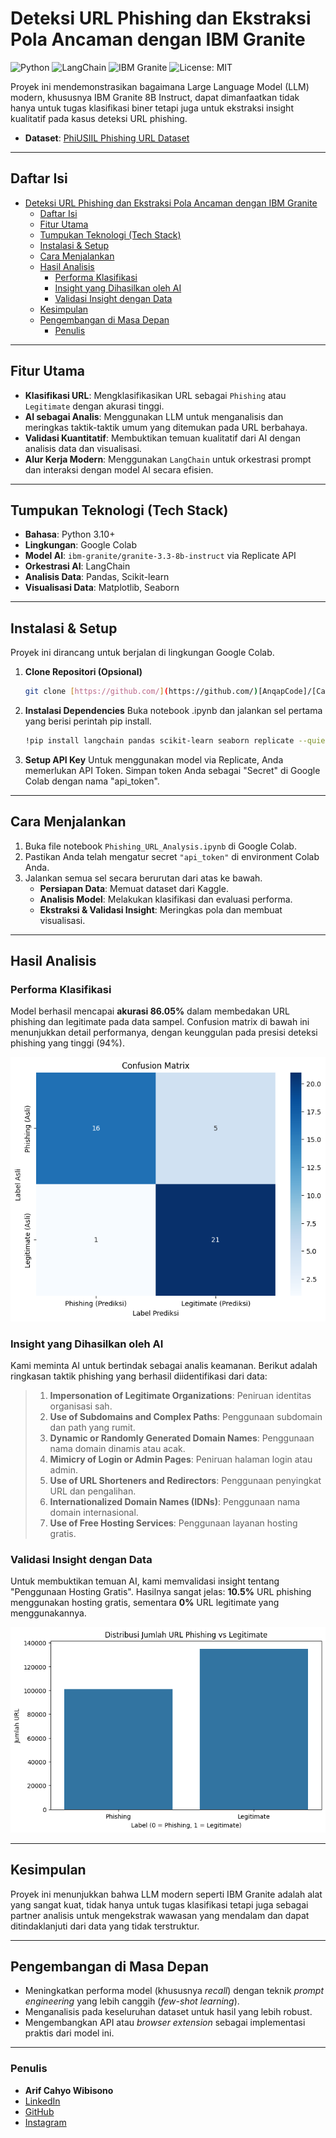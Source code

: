 # Deteksi URL Phishing dan Ekstraksi Pola Ancaman dengan IBM Granite

![Python](https://img.shields.io/badge/Python-3.10%2B-blue?style=for-the-badge&logo=python)
![LangChain](https://img.shields.io/badge/LangChain-v0.1-green?style=for-the-badge)
![IBM Granite](https://img.shields.io/badge/IBM-Granite_8B-purple?style=for-the-badge&logo=ibm)
![License: MIT](https://img.shields.io/badge/License-MIT-yellow.svg?style=for-the-badge)

Proyek ini mendemonstrasikan bagaimana Large Language Model (LLM) modern, khususnya IBM Granite 8B Instruct, dapat dimanfaatkan tidak hanya untuk tugas klasifikasi biner tetapi juga untuk ekstraksi insight kualitatif pada kasus deteksi URL phishing.

- **Dataset**: [PhiUSIIL Phishing URL Dataset](https://www.kaggle.com/datasets/ndarvind/phiusiil-phishing-url-dataset/data)

---

## Daftar Isi

- [Deteksi URL Phishing dan Ekstraksi Pola Ancaman dengan IBM Granite](#deteksi-url-phishing-dan-ekstraksi-pola-ancaman-dengan-ibm-granite)
  - [Daftar Isi](#daftar-isi)
  - [Fitur Utama](#fitur-utama)
  - [Tumpukan Teknologi (Tech Stack)](#tumpukan-teknologi-tech-stack)
  - [Instalasi \& Setup](#instalasi--setup)
  - [Cara Menjalankan](#cara-menjalankan)
  - [Hasil Analisis](#hasil-analisis)
    - [Performa Klasifikasi](#performa-klasifikasi)
    - [Insight yang Dihasilkan oleh AI](#insight-yang-dihasilkan-oleh-ai)
    - [Validasi Insight dengan Data](#validasi-insight-dengan-data)
  - [Kesimpulan](#kesimpulan)
  - [Pengembangan di Masa Depan](#pengembangan-di-masa-depan)
    - [Penulis](#penulis)

---

## Fitur Utama

- **Klasifikasi URL**: Mengklasifikasikan URL sebagai `Phishing` atau `Legitimate` dengan akurasi tinggi.
- **AI sebagai Analis**: Menggunakan LLM untuk menganalisis dan meringkas taktik-taktik umum yang ditemukan pada URL berbahaya.
- **Validasi Kuantitatif**: Membuktikan temuan kualitatif dari AI dengan analisis data dan visualisasi.
- **Alur Kerja Modern**: Menggunakan `LangChain` untuk orkestrasi prompt dan interaksi dengan model AI secara efisien.

---

## Tumpukan Teknologi (Tech Stack)

- **Bahasa**: Python 3.10+
- **Lingkungan**: Google Colab
- **Model AI**: `ibm-granite/granite-3.3-8b-instruct` via Replicate API
- **Orkestrasi AI**: LangChain
- **Analisis Data**: Pandas, Scikit-learn
- **Visualisasi Data**: Matplotlib, Seaborn

---

## Instalasi & Setup

Proyek ini dirancang untuk berjalan di lingkungan Google Colab.

1. **Clone Repositori (Opsional)**

   ```bash
   git clone [https://github.com/](https://github.com/)[AnqapCode]/[Capstone-Example-Arif].git
   ```

2. **Instalasi Dependencies**
   Buka notebook .ipynb dan jalankan sel pertama yang berisi perintah pip install.

   ```bash
   !pip install langchain pandas scikit-learn seaborn replicate --quiet
   ```

3. **Setup API Key**
   Untuk menggunakan model via Replicate, Anda memerlukan API Token. Simpan token Anda sebagai "Secret" di Google Colab dengan nama "api_token".

---

## Cara Menjalankan

1. Buka file notebook `Phishing_URL_Analysis.ipynb` di Google Colab.
2. Pastikan Anda telah mengatur secret `"api_token"` di environment Colab Anda.
3. Jalankan semua sel secara berurutan dari atas ke bawah.
   - **Persiapan Data**: Memuat dataset dari Kaggle.
   - **Analisis Model**: Melakukan klasifikasi dan evaluasi performa.
   - **Ekstraksi & Validasi Insight**: Meringkas pola dan membuat visualisasi.

---

## Hasil Analisis

### Performa Klasifikasi

Model berhasil mencapai **akurasi 86.05%** dalam membedakan URL phishing dan legitimate pada data sampel. Confusion matrix di bawah ini menunjukkan detail performanya, dengan keunggulan pada presisi deteksi phishing yang tinggi (94%).

![Confusion Matrix](assets/Confusion_Matrix.png)

### Insight yang Dihasilkan oleh AI

Kami meminta AI untuk bertindak sebagai analis keamanan. Berikut adalah ringkasan taktik phishing yang berhasil diidentifikasi dari data:

> 1.  **Impersonation of Legitimate Organizations**: Peniruan identitas organisasi sah.
> 2.  **Use of Subdomains and Complex Paths**: Penggunaan subdomain dan path yang rumit.
> 3.  **Dynamic or Randomly Generated Domain Names**: Penggunaan nama domain dinamis atau acak.
> 4.  **Mimicry of Login or Admin Pages**: Peniruan halaman login atau admin.
> 5.  **Use of URL Shorteners and Redirectors**: Penggunaan penyingkat URL dan pengalihan.
> 6.  **Internationalized Domain Names (IDNs)**: Penggunaan nama domain internasional.
> 7.  **Use of Free Hosting Services**: Penggunaan layanan hosting gratis.

### Validasi Insight dengan Data

Untuk membuktikan temuan AI, kami memvalidasi insight tentang "Penggunaan Hosting Gratis". Hasilnya sangat jelas: **10.5%** URL phishing menggunakan hosting gratis, sementara **0%** URL legitimate yang menggunakannya.

![Validasi Insight Hosting Gratis](assets/bar_chart_insight.png)

---

## Kesimpulan

Proyek ini menunjukkan bahwa LLM modern seperti IBM Granite adalah alat yang sangat kuat, tidak hanya untuk tugas klasifikasi tetapi juga sebagai partner analisis untuk mengekstrak wawasan yang mendalam dan dapat ditindaklanjuti dari data yang tidak terstruktur.

---

## Pengembangan di Masa Depan

- Meningkatkan performa model (khususnya _recall_) dengan teknik _prompt engineering_ yang lebih canggih (_few-shot learning_).
- Menganalisis pada keseluruhan dataset untuk hasil yang lebih robust.
- Mengembangkan API atau _browser extension_ sebagai implementasi praktis dari model ini.

---

### Penulis

- **Arif Cahyo Wibisono**
- [LinkedIn](https://linkedin.com/in/arif-cahyo-wibisono)
- [GitHub](https://github.com/AnqapCode)
- [Instagram](https://www.instagram.com/arichy_w9)
